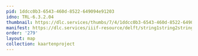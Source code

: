 ```yaml
---
pid: 1ddcc0b3-6543-460d-8522-649094e91203
idno: TRL-6.3.2.04
thumbnail: https://dlc.services/thumbs/7/4/1ddcc0b3-6543-460d-8522-649094e91203/full/400,339/0/default.jpg
manifest: https://dlc.services/iiif-resource/delft/string1string2string3/kaartenproject-2007/TRL-6.3.2.04
order: '279'
layout: map
collection: kaartenproject
---
```

